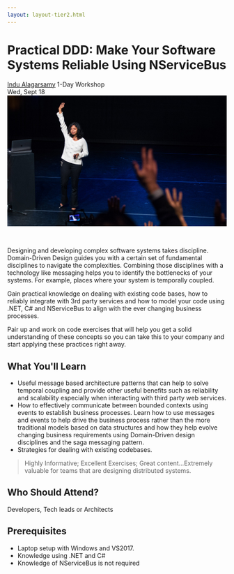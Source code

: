 ```yaml
---
layout: layout-tier2.html
---
```

<p><div class="container section workshop-page">
    <!-- begin workshop element -->
    <div class="row">
      <div class="col-xs-12 col-sm-2">
        <div class="speaker-container">
            <a href="../speakers/indu-alagarsamy.html"><div class="speaker-img indu-alagarsamy keep-color"></div></a>
            </div>
        </div>
        <div class="col-xs-12 col-sm-10 workshop-list"> 
            <h1 class="section-header">Practical DDD: Make Your Software Systems Reliable Using NServiceBus</h1>
            <span class="workshops--speaker-name"><a href="../speakers/indu-alagarsamy.html">Indu Alagarsamy</a></span>
            <span class="workshops--duration">1-Day Workshop<br>Wed, Sept 18</span>
            <!--<a class="btn get-ticket-btn" href="https://ti.to/eddd/explore-ddd-2019">GET YOUR TICKET</a>-->
            <img src="../img/workshop/Workshop-Indu-Alagarsamy.jpg" class="speaker--workshop-content-img" alt="" style="margin-bottom: 30px">
            <p class="copy">Designing and developing complex software systems takes discipline. Domain-Driven Design guides you with a certain set of fundamental disciplines to navigate the complexities. Combining those disciplines with a technology like messaging helps you to identify the bottlenecks of your systems. For example, places where your system is temporally coupled.</p> 
            <p class="copy">Gain practical knowledge on dealing with existing code bases, how to reliably integrate with 3rd party services and how to model your code using .NET, C# and NServiceBus to align with the ever changing business processes.</p>
            <p class="copy">Pair up and work on code exercises that will help you get a solid understanding of these concepts so you can take this to your company and start applying these practices right away.</p>
            <h2 class="speaker-subheader">What You'll Learn</h2>
            <ul class="copy-list">
                <li>Useful message based architecture patterns that can help to solve temporal coupling and provide other useful benefits such as reliability and scalability especially when interacting with third party web services. </li>
                <li>How to effectively communicate between bounded contexts using events to establish business processes.  Learn how to use messages and events to help drive the business process rather than the more traditional models based on data structures and how they help evolve changing business requirements using Domain-Driven design disciplines and the saga messaging pattern.</li>
                <li>Strategies for dealing with existing codebases.</li>            
            </ul>
            <blockquote>
                <p class="copy">Highly Informative; Excellent Exercises; Great content...Extremely valuable for teams that are designing distributed systems.</p>
            </blockquote>
            <h2 class="speaker-subheader">Who Should Attend?</h2>
            <p class="copy">Developers, Tech leads or Architects</p>
            <h2 class="speaker-subheader">Prerequisites</h2>
            <ul class="copy-list">
                <li>Laptop setup with Windows and VS2017.</li>
                <li>Knowledge using .NET and C#</li>
                <li>Knowledge of NServiceBus is not required</li>
            </ul>
            <!--<div class="col-xs-12" align="center">
                <a class="btn get-ticket-btn" href="https://ti.to/eddd/explore-ddd-2019">GET YOUR TICKET</a>
            </div>-->
            </div>
        </div>
    </div>
</div> <!-- container --></p>